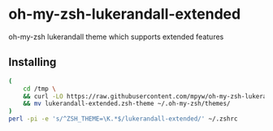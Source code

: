 # oh-my-zsh-lukerandall-extended

oh-my-zsh lukerandall theme which supports extended features

## Installing

```bash
(
    cd /tmp \
    && curl -LO https://raw.githubusercontent.com/mpyw/oh-my-zsh-lukerandall-extended/master/lukerandall-extended.zsh-theme \
    && mv lukerandall-extended.zsh-theme ~/.oh-my-zsh/themes/
)
perl -pi -e 's/^ZSH_THEME=\K.*$/lukerandall-extended/' ~/.zshrc
```
